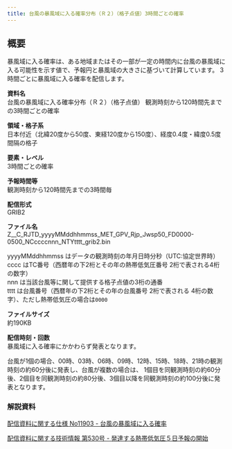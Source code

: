 ```yaml
---
title: 台風の暴風域に入る確率分布（Ｒ２）（格子点値）3時間ごとの確率
---
```


## 概要
暴風域に入る確率は、ある地域またはその一部が一定の時間内に台風の暴風域に入る可能性を示す値で、予報円と暴風域の大きさに基づいて計算しています。
3時間ごとに暴風域に入る確率を配信します。

**資料名** <br/>
台風の暴風域に入る確率分布（Ｒ２）（格子点値） 観測時刻から120時間先までの3時間ごとの確率

**領域・格子系** <br/>
日本付近（北緯20度から50度、東経120度から150度）、経度0.4度・緯度0.5度間隔の格子

**要素・レベル** <br/>
3時間ごとの確率

**予報時間等** <br/>
観測時刻から120時間先までの3時間毎

**配信形式** <br/>
GRIB2

**ファイル名** <br/>
Z__C_RJTD_yyyyMMddhhmmss_MET_GPV_Rjp_Jwsp50_FD0000-0500_NCccccnnn_NTYtttt_grib2.bin

yyyyMMddhhmmss はデータの観測時刻の年月日時分秒（UTC:協定世界時） <br/>
cccc はTC番号（西暦年の下2桁とその年の熱帯低気圧番号 2桁で表される4桁の数字） <br/>
nnn は当該台風等に関して提供する格子点値の3桁の通番 <br/>
tttt は台風番号（西暦年の下2桁とその年の台風番号 2桁で表される 4桁の数字）、ただし熱帯低気圧の場合は`0000`

**ファイルサイズ** <br/>
約190KB

**配信時刻・回数** <br/>
暴風域に入る確率にかかわらず発表となります。

台風が1個の場合、00時、03時、06時、09時、12時、15時、18時、21時の観測時刻の約60分後に発表し、台風が複数の場合は、
1個目を同観測時刻の約60分後、2個目を同観測時刻の約80分後、3個目以降を同観測時刻の約100分後に発表となります。

### 解説資料
[配信資料に関する仕様 No11903 - 台風の暴風域に入る確率](https://www.data.jma.go.jp/suishin/shiyou/pdf/no11903)


[配信資料に関する技術情報 第530号 - 発達する熱帯低気圧５日予報の開始](https://dmdata.jp/docs/jma/technical/530.pdf)
